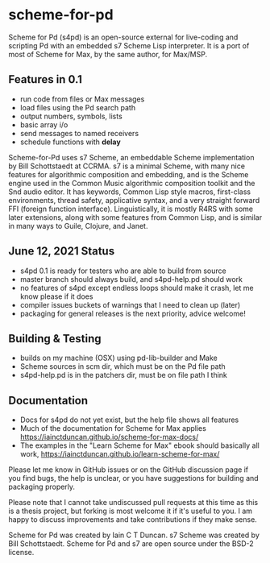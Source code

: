 # scheme-for-pd
Scheme for Pd (s4pd) is an open-source external for live-coding and scripting Pd 
with an embedded s7 Scheme Lisp interpreter. It is a port of most of
Scheme for Max, by the same author, for Max/MSP.

## Features in 0.1
* run code from files or Max messages
* load files using the Pd search path
* output numbers, symbols, lists
* basic array i/o
* send messages to named receivers
* schedule functions with **delay**

Scheme-for-Pd uses s7 Scheme, an embeddable Scheme implementation by Bill Schottstaedt at CCRMA. 
s7 is a minimal Scheme, with many nice features for algorithmic composition and embedding, 
and is the Scheme engine used in the Common Music algorithmic composition toolkit and the 
Snd audio editor. It has keywords, Common Lisp style macros, first-class environments, 
thread safety, applicative syntax, and a very straight forward FFI (foreign function interface).
Linguistically, it is mostly R4RS with some later extensions, along with some features 
from Common Lisp, and is similar in many ways to Guile, Clojure, and Janet.

## June 12, 2021 Status
* s4pd 0.1 is ready for testers who are able to build from source
* master branch should always build, and s4pd-help.pd should work
* no features of s4pd except endless loops should make it crash, let me
  know please if it does
* compiler issues buckets of warnings that I need to clean up (later)
* packaging for general releases is the next priority, advice welcome!

## Building & Testing
* builds on my machine (OSX) using pd-lib-builder and Make
* Scheme sources in scm dir, which must be on the Pd file path
* s4pd-help.pd is in the patchers dir, must be on file path I think

## Documentation
* Docs for s4pd do not yet exist, but the help file shows all features
* Much of the documentation for Scheme for Max applies 
  https://iainctduncan.github.io/scheme-for-max-docs/
* The examples in the "Learn Scheme for Max" ebook should basically all work,
  https://iainctduncan.github.io/learn-scheme-for-max/

Please let me know in GitHub issues or on the GitHub discussion page if
you find bugs, the help is unclear, or you have suggestions for building 
and packaging properly.

Please note that I cannot take undiscussed pull requests at this time as this is a
thesis project, but forking is most welcome it if it's useful to you.
I am happy to discuss improvements and take contributions if they make sense. 

Scheme for Pd was created by Iain C T Duncan.
s7 Scheme was created by Bill Schottstaedt.
Scheme for Pd and s7 are open source under the BSD-2 license.
